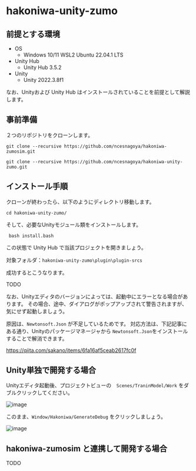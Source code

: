 # hakoniwa-unity-zumo

## 前提とする環境

* OS
  * Windows 10/11 WSL2 Ubuntu 22.04.1 LTS
* Unity Hub
  * Unity Hub 3.5.2
* Unity
  * Unity 2022.3.8f1

なお、Unityおよび Unity Hub はインストールされていることを前提として解説します。

## 事前準備

２つのリポジトリをクローンします。

```
git clone --recursive https://github.com/ncesnagoya/hakoniwa-zumosim.git
```

```
git clone --recursive https://github.com/ncesnagoya/hakoniwa-unity-zumo.git
```

## インストール手順


クローンが終わったら、以下のようにディレクトリ移動します。

```
cd hakoniwa-unity-zumo/
```

そして、必要なUnityモジュール類をインストールします。

```
 bash install.bash 
```

この状態で Unity Hub で当該プロジェクトを開きましょう。

対象フォルダ：`hakoniwa-unity-zumo\plugin\plugin-srcs`

成功するとこうなります。

TODO

なお、Unityエディタのバージョンによっては、起動中にエラーとなる場合があります。
その場合、途中、ダイアログがポップアップされて警告されますが、気にせず起動しましょう。

原因は、`Newtonsoft.Json` が不足しているためです。
対応方法は、下記記事にある通り、Unityのパッケージマネージャから `Newtonsoft.Json`をインストールすることで解消できます。

https://qiita.com/sakano/items/6fa16af5ceab2617fc0f

## Unity単独で開発する場合

Unityエディタ起動後、プロジェクトビューの　`Scenes/TraninModel/Work` をダブルクリックしてください。

![image](https://github.com/toppers/hakoniwa-unity-ev3model/assets/164193/af772f9c-a79f-4712-8ad5-bbc24a874d24)


このまま、`Window/Hakoniwa/GenerateDebug` をクリックしましょう。

![image](https://github.com/toppers/hakoniwa-openel-cpp/assets/164193/8be12b93-48d8-4fee-bac0-4e02ca0e6a9d)


## hakoniwa-zumosim と連携して開発する場合

TODO
